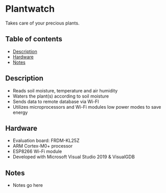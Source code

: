 # Plantwatch
Takes care of your precious plants.

## Table of contents

- [Description](#description)
- [Hardware](#hardware)
- [Notes](#notes)

## Description
* Reads soil moisture, temperature and air humidity
* Waters the plant(s) according to soil moisture
* Sends data to remote database via Wi-FI
* Utilizes microprocessors and Wi-Fi modules low power modes to save energy

## Hardware
* Evaluation board: FRDM-KL25Z
* ARM Cortex-M0+ processor
* ESP8266 Wi-Fi module
* Developed with Microsoft Visual Studio 2019 & VisualGDB

## Notes
* Notes go here
